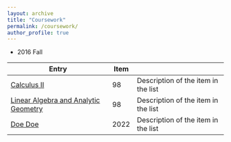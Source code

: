 ```yaml
---
layout: archive
title: "Coursework"
permalink: /coursework/
author_profile: true
---
```

* 2016 Fall

| Entry                                        | Item  |                                                              |
| --------                                     | ------| ------------------------------------------------------------ |
| [Calculus II ](#)                            |  98   | Description of the item in the list                          |
| [Linear Algebra and Analytic Geometry](#)    |  98   | Description of the item in the list                          |
| [Doe Doe](#)     | 2022   | Description of the item in the list                          |
